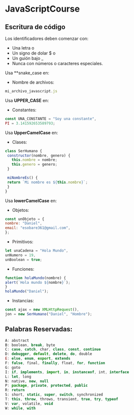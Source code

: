 # JavaScriptCourse

## Escritura de código

  Los identificadores deben comenzar con:
   - Una letra o
   - Un signo de dolar $ o
   - Un guión bajo _
   - Nunca con números o caracteres especiales.
   
   Usa **snake_case en:
   - Nombre de archivos:
   ~~~javascript
   mi_archivo_javascript.js
   ~~~
   Usa **UPPER_CASE** en:
   - Constantes:
   ~~~javascript
   const UNA_CONSTANTE = "Soy una constante",
   PI = 3.141592653589793;
   ~~~
   Usa **UpperCamelCase** en:
   - Clases:
   ~~~javascript
   class SerHumano {
    constructor(nombre, genero) {
      this.nombre = nombre;
      this.genero = genero;
    }

    miNombreEs() {
    return `Mi nombre es ${this.nombre}`;
    }
   }
   ~~~
   Usa **lowerCamelCase** en:
   - Objetos:
   ~~~javascript
   const unObjeto = {
   nombre: "Daniel",
   email: "esobare361@gmail.com",
   };
   ~~~
   - Primitivos:
   ~~~javascript
   let unaCadena = "Hola Mundo",
   unNumero = 19,
   unBoolean = true;
   ~~~
   - Funciones:
   ~~~javascript
   function holaMundo(nombre) {
   alert(`Hola mundo ${nombre}`);
   }
   holaMundo("Daniel");
   ~~~
   - Instancias:
   ~~~javascript
   const ajax = new XMLHttpRequest(),
   jon = new SerHumano("Daniel", "Hombre");
   ~~~
   
## Palabras Reservadas:
~~~javascript
A: abstract
B: boolean, break, byte
C: case, catch, char, class, const, continue
D: debugger, default, delete, do, double
E: else, enum, export, extends
F: false, final, finally, float, for, function
G: goto
I: if, implements, import, in, instanceof, int, interface
L: let, long
N: native, new, null
P: package, private, protected, public
R: return
S: short, static, super, switch, synchronized
T: this, throw, throws, transient, true, try, typeof
V: var, volatile, void
W: while, with
~~~
